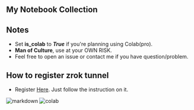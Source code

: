 ## My Notebook Collection

## Notes
  - Set **is_colab** to ***True*** if you're planning using Colab(pro).
  - **Man of Culture**, use at your OWN RISK.
  - Feel free to open an issue or contact me if you have question/problem.
## How to register zrok tunnel
  - Register [Here](https://colab.research.google.com/github/DEX-1101/sd-webui-notebook/blob/main/zork_sign_up.ipynb). Just follow the instruction on it.

 
![markdown](https://raw.githubusercontent.com/DEX-1101/sd-webui-notebook/main/img/Screenshot_27.png)
![colab](https://raw.githubusercontent.com/DEX-1101/sd-webui-notebook/main/img/Screenshot_705.png)
 



